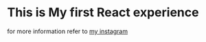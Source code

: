 # This is My first React experience

for more information refer to [my instagram](https://instagram.com)
